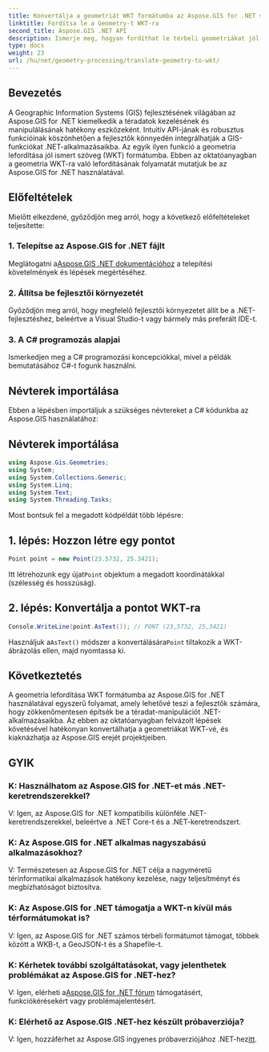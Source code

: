 ```yaml
---
title: Konvertálja a geometriát WKT formátumba az Aspose.GIS for .NET segítségével
linktitle: Fordítsa le a Geometry-t WKT-ra
second_title: Aspose.GIS .NET API
description: Ismerje meg, hogyan fordíthat le térbeli geometriákat jól ismert szöveg (WKT) formátumba az Aspose.GIS for .NET használatával. Növelje térinformatikai fejlesztési készségeit.
type: docs
weight: 23
url: /hu/net/geometry-processing/translate-geometry-to-wkt/
---
```

## Bevezetés
A Geographic Information Systems (GIS) fejlesztésének világában az Aspose.GIS for .NET kiemelkedik a téradatok kezelésének és manipulálásának hatékony eszközeként. Intuitív API-jának és robusztus funkcióinak köszönhetően a fejlesztők könnyedén integrálhatják a GIS-funkciókat .NET-alkalmazásaikba. Az egyik ilyen funkció a geometria lefordítása jól ismert szöveg (WKT) formátumba. Ebben az oktatóanyagban a geometria WKT-ra való lefordításának folyamatát mutatjuk be az Aspose.GIS for .NET használatával.
## Előfeltételek
Mielőtt elkezdené, győződjön meg arról, hogy a következő előfeltételeket teljesítette:
### 1. Telepítse az Aspose.GIS for .NET fájlt
 Meglátogatni a[Aspose.GIS .NET dokumentációhoz](https://reference.aspose.com/gis/net/) a telepítési követelmények és lépések megértéséhez.
### 2. Állítsa be fejlesztői környezetét
Győződjön meg arról, hogy megfelelő fejlesztői környezetet állít be a .NET-fejlesztéshez, beleértve a Visual Studio-t vagy bármely más preferált IDE-t.
### 3. A C# programozás alapjai
Ismerkedjen meg a C# programozási koncepciókkal, mivel a példák bemutatásához C#-t fogunk használni.

## Névterek importálása
Ebben a lépésben importáljuk a szükséges névtereket a C# kódunkba az Aspose.GIS használatához:
## Névterek importálása
```csharp
using Aspose.Gis.Geometries;
using System;
using System.Collections.Generic;
using System.Linq;
using System.Text;
using System.Threading.Tasks;
```

Most bontsuk fel a megadott kódpéldát több lépésre:
## 1. lépés: Hozzon létre egy pontot
```csharp
Point point = new Point(23.5732, 25.3421);
```
 Itt létrehozunk egy újat`Point` objektum a megadott koordinátákkal (szélesség és hosszúság).
## 2. lépés: Konvertálja a pontot WKT-ra
```csharp
Console.WriteLine(point.AsText()); // PONT (23,5732, 25,3421)
```
 Használjuk a`AsText()` módszer a konvertálására`Point` tiltakozik a WKT-ábrázolás ellen, majd nyomtassa ki.

## Következtetés
A geometria lefordítása WKT formátumba az Aspose.GIS for .NET használatával egyszerű folyamat, amely lehetővé teszi a fejlesztők számára, hogy zökkenőmentesen építsék be a téradat-manipulációt .NET-alkalmazásaikba. Az ebben az oktatóanyagban felvázolt lépések követésével hatékonyan konvertálhatja a geometriákat WKT-vé, és kiaknázhatja az Aspose.GIS erejét projektjeiben.
## GYIK
### K: Használhatom az Aspose.GIS for .NET-et más .NET-keretrendszerekkel?
V: Igen, az Aspose.GIS for .NET kompatibilis különféle .NET-keretrendszerekkel, beleértve a .NET Core-t és a .NET-keretrendszert.
### K: Az Aspose.GIS for .NET alkalmas nagyszabású alkalmazásokhoz?
V: Természetesen az Aspose.GIS for .NET célja a nagyméretű térinformatikai alkalmazások hatékony kezelése, nagy teljesítményt és megbízhatóságot biztosítva.
### K: Az Aspose.GIS for .NET támogatja a WKT-n kívül más térformátumokat is?
V: Igen, az Aspose.GIS for .NET számos térbeli formátumot támogat, többek között a WKB-t, a GeoJSON-t és a Shapefile-t.
### K: Kérhetek további szolgáltatásokat, vagy jelenthetek problémákat az Aspose.GIS for .NET-hez?
 V: Igen, elérheti a[Aspose.GIS for .NET fórum](https://forum.aspose.com/c/gis/33) támogatásért, funkciókérésekért vagy problémajelentésért.
### K: Elérhető az Aspose.GIS .NET-hez készült próbaverziója?
 V: Igen, hozzáférhet az Aspose.GIS ingyenes próbaverziójához .NET-hez[itt](https://releases.aspose.com/).